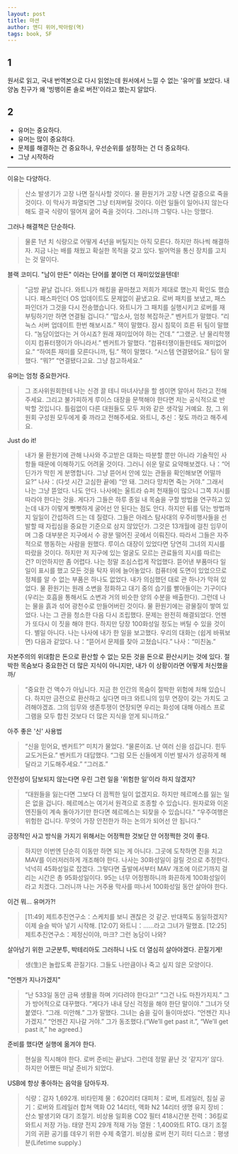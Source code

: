 ```yaml
---
layout: post
title: 마션
author: 앤디 위어,박아람(역)
tags: book, SF
---
```


## 1
원서로 읽고, 국내 번역본으로 다시 읽었는데 원서에서 느낄 수 없는 '유머'를 보았다. 내 양놈 친구가 왜 '빙뱅이론 솔로 버전'이라고 했는지 알았다.

## 2
* 유머는 중요하다.
* 유머는 많이 중요하다.
* 문제를 해결하는 건 중요하나, 우선순위를 설정하는 건 더 중요하다.
* 그냥 시작하라

----

이유는 다양하다.
> 산소 발생기가 고장 나면 질식사할 것이다. 물 환원기가 고장 나면 갈증으로 죽을 것이다. 이 막사가 파열되면 그냥 터져버릴 것이다. 이런 일들이 일어나지 않는다 해도 결국 식량이 떨어져 굶어 죽을 것이다. 그러니까 그렇다. 나는 망했다.

그러나 해결책은 단순하다.
> 물론 1년 치 식량으로 어떻게 4년을 버틸지는 아직 모른다. 하지만 하나씩 해결하자. 지금 나는 배를 채웠고 확실한 목적을 갖고 있다. 빌어먹을 통신 장치를 고치는 것 말이다.

블랙 코미디. "남이 만든" 이라는 단어를 붙이면 더 재미있었을텐데!
> “금방 끝날 겁니다. 와트니가 해킹을 끝마쳤고 저희가 제대로 했는지 확인도 했습니다. 패스파인더 OS 업데이트도 문제없이 끝냈고요. 로버 패치를 보냈고, 패스파인더가 그것을 다시 전송했습니다. 와트니가 그 패치를 실행시키고 로버를 재부팅하기만 하면 연결될 겁니다.”
“맙소사, 엄청 복잡하군.”
벤커트가 말했다.
“리눅스 서버 업데이트 한번 해보시죠.”
잭이 말했다.
잠시 침묵이 흐른 뒤 팀이 말했다.
“농담이었다는 거 아시죠? 원래 재미있어야 하는 건데.”
“그랬군. 난 물리학쟁이지 컴퓨터쟁이가 아니라서.”
벤커트가 말했다.
“컴퓨터쟁이들한테도 재미없어요.”
“하여튼 재미를 모른다니까, 팀.”
잭이 말했다.
“시스템 연결됐어요.”
팀이 말했다.
“뭐?”
“연결됐다고요. 그냥 참고하세요.”

유머는 엄청 중요한거다.
> 그 조사위원회한테 나는 신경 끌 테니 마녀사냥을 할 셈이면 알아서 하라고 전해주세요. 그리고 불가피하게 루이스 대장을 문책해야 한다면 저는 공식적으로 반박할 것입니다. 틀림없이 다른 대원들도 모두 저와 같은 생각일 거예요. 참, 그 위원회 구성원 모두에게 좆 까라고 전해주세요. 와트니, 추신：젖도 까라고 해주세요.

Just do it!
> 내가 물 환원기에 관해 나사와 주고받은 대화는 따분할 뿐만 아니라 기술적인 사항들 때문에 이해하기도 어려울 것이다. 그러니 쉬운 말로 요약해보겠다.
나：“어딘가가 막힌 게 분명합니다. 그냥 뜯어서 안에 있는 관들을 확인해보면 어떨까요?”
나사：(다섯 시간 고심한 끝에) “안 돼. 그러다 망치면 죽는 거야.”
그래서 나는 그냥 뜯었다.
나도 안다. 나사에는 울트라 슈퍼 천재들이 많으니 그쪽 지시를 따라야 한다는 것을. 게다가 그들은 하루 종일 내 목숨을 구할 방법을 연구하고 있는데 내가 이렇게 뻣뻣하게 굴어선 안 된다는 점도 안다.
하지만 뒤를 닦는 방법까지 일일이 간섭하려 드는 데 질렸다. 그들은 아레스 탐사대의 우주비행사들을 선발할 때 자립심을 중요한 기준으로 삼지 않았던가. 그것은 13개월에 걸친 임무이며 그중 대부분은 지구에서 수 광분 떨어진 곳에서 이뤄진다. 따라서 그들은 자주적으로 행동하는 사람을 원했다.
루이스 대장이 있었다면 당연히 그녀의 지시를 따랐을 것이다. 하지만 저 지구에 있는 얼굴도 모르는 관료들의 지시를 따르는 건? 미안하지만 좀 어렵다.
나는 정말 조심스럽게 작업했다. 뜯어낸 부품마다 일일이 표시를 했고 모든 것을 탁자 위에 늘어놓았다. 컴퓨터에 도면이 있었으므로 정체를 알 수 없는 부품은 하나도 없었다.
내가 의심했던 대로 관 하나가 막혀 있었다. 물 환원기는 원래 소변을 정화하고 대기 중의 습기를 빨아들이는 기구이다(우리는 호흡을 통해서도 소변과 거의 비슷한 양의 수분을 배출한다). 그런데 나는 물을 흙과 섞어 광천수로 만들어버린 것이다. 물 환원기에는 광물질이 쌓여 있었다.
나는 그 관을 청소한 다음 다시 조립했다. 문제는 완전히 해결되었다. 언젠가 또다시 이 짓을 해야 한다. 하지만 당장 100화성일 정도는 버틸 수 있을 것이다. 별일 아니다.
나는 나사에 내가 한 일을 보고했다. 우리의 대화는 (쉽게 바꿔보면) 다음과 같았다.
나：“뜯어서 문제를 찾아 고쳤습니다.”
나사：“미친놈.”

자본주의의 위대함은 돈으로 환산할 수 없는 모든 것을 돈으로 환산시키는 것에 있다. 절박한 목숨보다 중요한건 더 많은 지식이 아니지만, 내가 이 상황이라면 어떻게 처신했을까/
> “중요한 건 액수가 아닙니다. 지금 한 인간의 목숨이 절박한 위험에 처해 있습니다. 하지만 금전으로 환산하고 싶다면 마크 와트니의 임무 연장이 갖는 가치도 고려해야겠죠. 그의 임무와 생존투쟁이 연장되면 우리는 화성에 대해 아레스 프로그램을 모두 합친 것보다 더 많은 지식을 얻게 되니까요.”

아주 좋은 '신' 사용법
> “신을 믿어요, 벤커트?”
미치가 물었다.
“물론이죠. 난 여러 신을 섬깁니다. 힌두교도거든요.”
벤커트가 대답했다.
“그럼 모든 신들에게 이번 발사가 성공하게 해달라고 기도해주세요.”
“그러죠.”

안전성이 담보되지 않는다면 우린 그런 일을 '위험한 일'이라 하지 않겠지?
> “대원들을 잃는다면 그보다 더 끔찍한 일이 없겠지요. 하지만 헤르메스를 잃는 일은 없을 겁니다. 헤르메스는 여기서 원격으로 조종할 수 있습니다. 원자로와 이온엔진들이 계속 돌아가기만 한다면 헤르메스는 되찾을 수 있습니다."
“우주여행은 위험한 겁니다. 무엇이 가장 안전한가 하는 논의가 되어선 안 됩니다.”

긍정적인 사고 방식을 가지기 위해서는 어정쩍한 것보단 안 어정쩍한 것이 좋다. 
> 하지만 이번엔 단순히 이동만 하면 되는 게 아니다. 그곳에 도착하면 진을 치고 MAV를 이러저러하게 개조해야 한다. 나사는 30화성일이 걸릴 것으로 추정한다. 넉넉히 45화성일로 잡겠다. 그렇다면 출발에서부터 MAV 개조에 이르기까지 걸리는 시간은 총 95화성일이다. 95는 너무 어정쩡하니까 화끈하게 100화성일이라고 치겠다.
그러니까 나는 거주용 막사를 떠나서 100화성일 동안 살아야 한다.

이건 뭐... 유머가?!
> [11:49] 제트추진연구소：스케치를 보니 괜찮은 것 같군. 반대쪽도 동일하겠지? 이제 슬슬 박아 넣기 시작해.
[12:07] 와트니：……라고 그녀가 말했죠.
[12:25] 제트추진연구소：제정신이야, 마크? 그런 농담이 나와?

살아남기 위한 고군분투, 박테리아도 그러하니 나도 더 열심히 살아야겠다. 끈질기게!
> 생(生)은 놀랍도록 끈질기다. 그들도 나만큼이나 죽고 싶지 않은 모양이다.

"언젠가 지나가겠지"
> “난 533일 동안 금욕 생활을 하며 기다려야 한다고!”
“그건 나도 마찬가지지.”
그가 방어적으로 대꾸했다.
“게다가 내내 당신 걱정을 해야 한단 말이야.”
그녀가 덧붙였다.
“그래. 미안해.”
그가 말했다.
그녀는 숨을 깊이 들이마셨다.
“언젠간 지나가겠지.”
“언젠간 지나갈 거야.”
그가 동조했다.(“We’ll get past it.”, “We’ll get past it,” he agreed.)

준비를 했다면 실행에 옮겨야 한다.
> 현실을 직시해야 한다. 로버 준비는 끝났다. 그런데 정말 끝난 것 ‘같지가’ 않다. 하지만 어쨌든 떠날 준비가 되었다.

USB에 항상 좋아하는 음악을 담아두자.
> 식량：감자 1,692개. 비타민제
물：620리터
대피처：로버, 트레일러, 침실
공기：로버와 트레일러 합쳐 액화 O2 14리터, 액화 N2 14리터
생명 유지 장비：산소 발생기와 대기 조절기. 비상용 일회용 CO2 필터 418시간분
전력：36킬로와트시 저장 가능. 태양 전지 29개 적재 가능
열원：1,400와트 RTG. 대기 조절기의 귀환 공기를 데우기 위한 수제 축열기. 비상용 로버 전기 히터
디스코：평생분(Lifetime supply.)

